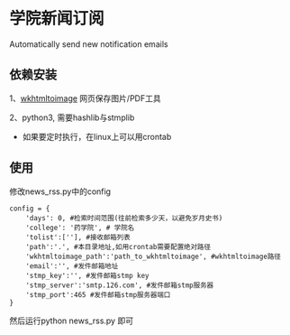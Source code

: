 # 学院新闻订阅
Automatically send new notification emails

## 依赖安装

1、[wkhtmltoimage](https://wkhtmltopdf.org/) 网页保存图片/PDF工具

2、python3, 需要hashlib与stmplib

* 如果要定时执行，在linux上可以用crontab


## 使用
修改news_rss.py中的config
```
config = {
    'days': 0, #检索时间范围(往前检索多少天，以避免岁月史书)
    'college': '药学院', # 学院名
    'tolist':[''], #接收邮箱列表
    'path':'.', #本目录地址,如用crontab需要配置绝对路径
    'wkhtmltoimage_path':'path_to_wkhtmltoimage', #wkhtmltoimage路径
    'email':'', #发件邮箱地址
    'stmp_key':'', #发件邮箱stmp key
    'stmp_server':'smtp.126.com', #发件邮箱stmp服务器
    'stmp_port':465 #发件邮箱stmp服务器端口
}
```
然后运行python news_rss.py 即可
